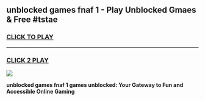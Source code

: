 
## unblocked games fnaf 1 - Play Unblocked Gmaes & Free #tstae
<h3>
<a href="https://news.freeplayer.one?title=unblocked_games_fnaf_1&ref=03M">CLICK TO PLAY</a></h3>
<hr>

<h3>
<a href="https://news.freeplayer.one?title=unblocked_games_fnaf_1&ref=03M">CLICK 2 PLAY</a>
  
</h3>

<a href="https://news.freeplayer.one?title=unblocked_games_fnaf_1&ref=03M"><img src="https://clearcache.store/games.png"></a>


**unblocked games fnaf 1 games unblocked: Your Gateway to Fun and Accessible Online Gaming**
